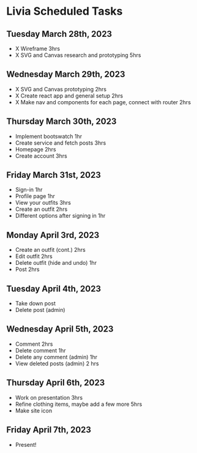 # Livia Scheduled Tasks

## Tuesday March 28th, 2023
- X Wireframe 3hrs
- X SVG and Canvas research and prototyping 5hrs

## Wednesday March 29th, 2023
- X SVG and Canvas prototyping 2hrs
- X Create react app and general setup 2hrs
- X Make nav and components for each page, connect with router 2hrs

## Thursday March 30th, 2023
- Implement bootswatch 1hr
- Create service and fetch posts 3hrs
- Homepage 2hrs
- Create account 3hrs

## Friday March 31st, 2023
- Sign-in 1hr
- Profile page 1hr
- View your outfits 3hrs
- Create an outfit 2hrs
- Different options after signing in 1hr


## Monday April 3rd, 2023
- Create an outfit (cont.) 2hrs
- Edit outfit 2hrs
- Delete outfit (hide and undo) 1hr
- Post 2hrs

## Tuesday April 4th, 2023
- Take down post
- Delete post (admin)

## Wednesday April 5th, 2023
- Comment 2hrs
- Delete comment 1hr
- Delete any comment (admin) 1hr
- View deleted posts (admin) 2 hrs

## Thursday April 6th, 2023
- Work on presentation 3hrs
- Refine clothing items, maybe add a few more 5hrs
- Make site icon

## Friday April 7th, 2023
- Present!